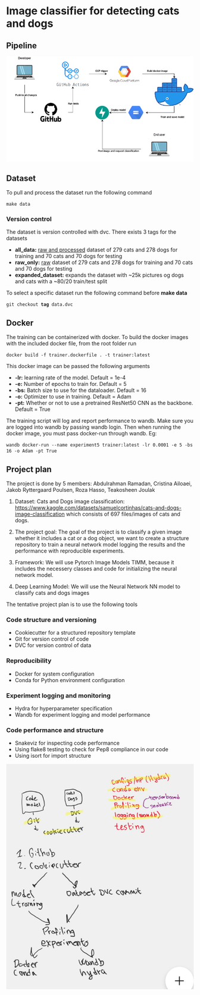 # Image classifier for detecting cats and dogs
## Pipeline
![architecture](reports/figures/architecture.png)

## Dataset

To pull and process the dataset run the following command

<pre><code>make data
</code></pre>

### Version control

The dataset is version controlled with dvc. There exists 3 tags for the datasets

- <b>all_data:</b> <u>raw and processed</u> dataset of 279 cats and 278 dogs for training and 70 cats and 70 dogs for testing
- <b>raw_only:</b> <u>raw</u> dataset of 279 cats and 278 dogs for training and 70 cats and 70 dogs for testing
- <b>expanded_dataset:</b> expands the dataset with ~25k pictures og dogs and cats with a ~80/20 train/test split

To select a specific dataset run the following command before **make data**
<pre><code>git checkout <b>tag</b> data.dvc
</code></pre>

## Docker

The training can be containerized with docker. To build the docker images with the included docker file, from the root folder run

<pre><code>docker build -f trainer.dockerfile . -t trainer:latest
</code></pre>

This docker image can be passed the following arguments

- <b>-lr:</b> learning rate of the model. Default = 1e-4
- <b>-e:</b> Number of epochs to train for. Default = 5
- <b>-bs:</b> Batch size to use for the dataloader. Default = 16
- <b>-o:</b> Optimizer to use in training. Default = Adam
- <b>-pt:</b> Whether or not to use a pretrained ResNet50 CNN as the backbone. Default = True

The training script will log and report performance to wandb. Make sure you are logged into wandb by passing wandb login. Then when running the docker image, you must pass docker-run through wandb. Eg:

<pre><code>wandb docker-run --name experiment5 trainer:latest -lr 0.0001 -e 5 -bs 16 -o Adam -pt True</pre></code>


## Project plan

The project is done by 5 members: Abdulrahman Ramadan, Cristina Ailoaei, Jakob Ryttergaard Poulsen,  Roza Hasso, Teakosheen Joulak

1. Dataset: Cats and Dogs image classification: https://www.kaggle.com/datasets/samuelcortinhas/cats-and-dogs-image-classification
which consists of 697 files/images of cats and dogs.

2. The  project goal:  The goal of the project is to classify a given image whether it includes a cat or a dog object, we want to create a structure repository to train a neural network model 
logging the results and the performance with reproducible  experiments. 

3. Framework: We will use Pytorch Image Models TIMM, because it includes the necessery classes and code for initializing the neural network model. 

4. Deep Learning Model: We will use the Neural Network NN model to classify cats and dogs images

The tentative project plan is to use the following tools


### Code structure and versioning
- Cookiecutter for a structured repository template
- Git for version control of code
- DVC for version control of data

### Reproducibility
- Docker for system configuration
- Conda for Python environment configuration

### Experiment logging and monitoring
- Hydra for hyperparameter specification
- Wandb for experiment logging and model performance

### Code performance and structure
- Snakeviz for inspecting code performance
- Using flake8 testing to check for Pep8 compliance in our code
- Using isort for import structure



![project plan](reports/figures/project_plan.png)
